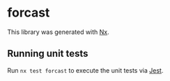 # forcast

This library was generated with [Nx](https://nx.dev).

## Running unit tests

Run `nx test forcast` to execute the unit tests via [Jest](https://jestjs.io).
